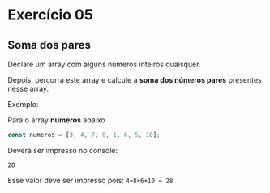 # Exercício 05

## Soma dos pares

Declare um array com alguns números inteiros quaisquer.

Depois, percorra este array e calcule a **soma dos números pares** presentes nesse array.

Exemplo:

Para o array **numeros** abaixo

```javascript
const numeros = [3, 4, 7, 8, 1, 6, 5, 10];
```

Deverá ser impresso no console:

```
28
```

Esse valor deve ser impresso pois: `4+8+6+10 = 28`
